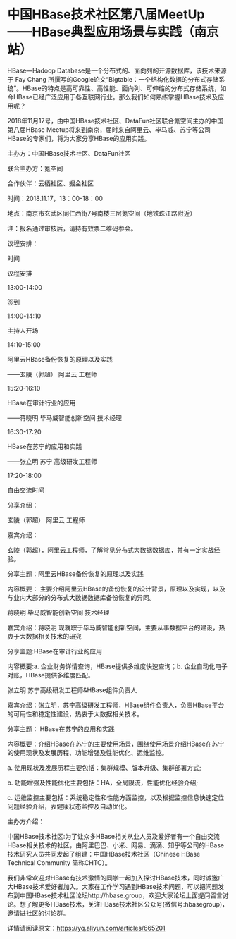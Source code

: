 # 中国HBase技术社区第八届MeetUp ——HBase典型应用场景与实践（南京站）

HBase—Hadoop Database是一个分布式的、面向列的开源数据库，该技术来源于 Fay Chang 所撰写的Google论文“Bigtable：一个结构化数据的分布式存储系统”。HBase的特点是高可靠性、高性能、面向列、可伸缩的分布式存储系统，如今HBase已经广泛应用于各互联网行业。那么我们如何熟练掌握HBase技术及应用呢？

2018年11月17号，由中国HBase技术社区、DataFun社区联合氪空间主办的中国第八届HBase Meetup将来到南京，届时来自阿里云、毕马威、苏宁等公司HBase的专家们，将为大家分享HBase的应用实践。

主办方：中国HBase技术社区、DataFun社区

联合主办方：氪空间

合作伙伴：云栖社区、掘金社区

时间：2018.11.17，13：00-18：00

地点：南京市玄武区同仁西街7号南楼三层氪空间（地铁珠江路附近）

注：报名通过审核后，请持有效票二维码参会。

议程安排：

时间

议程安排

13:00-14:00

签到

14:00-14:10

主持人开场

14:10-15:00

阿里云HBase备份恢复的原理以及实践

——玄陵（郭超） 阿里云 工程师

15:20-16:10

HBase在审计行业的应用

——蒋晓明  毕马威智能创新空间 技术经理

16:30-17:20

HBase在苏宁的应用和实践

——张立明 苏宁 高级研发工程师

17:20-18:00

自由交流时间

分享介绍：

玄陵（郭超） 阿里云 工程师

嘉宾介绍：

玄陵（郭超），阿里云工程师，了解常见分布式大数据数据库，并有一定实战经验。

分享主题：阿里云HBase备份恢复的原理以及实践

内容概要： 主要介绍阿里云HBase的备份恢复的设计背景，原理以及实现，以及与业内大部分的分布式大数据数据库备份恢复的异同。

蒋晓明  毕马威智能创新空间 技术经理

嘉宾介绍：蒋晓明  现就职于毕马威智能创新空间，主要从事数据平台的建设，热衷于大数据相关技术的研究

分享主题:HBase在审计行业的应用

内容概要:a. 企业财务详情查询，HBase提供多维度快速查询；b. 企业自动化电子对账，HBase提供多维度匹配。

张立明 苏宁高级研发工程师&HBase组件负责人

嘉宾介绍：张立明，苏宁高级研发工程师，HBase组件负责人，负责HBase平台的可用性和稳定性建设，热衷于大数据相关技术。

分享主题： HBase在苏宁的应用和实践

内容概要：介绍HBase在苏宁的主要使用场景，围绕使用场景介绍HBase在苏宁的使用现状及发展历程、功能增强及性能优化、运维监控。

a. 使用现状及发展历程主要包括：集群规模、版本升级、集群部署方式;

b. 功能增强及性能优化主要包括：HA，全局限流，性能优化经验介绍;

c. 运维监控主要包括：系统稳定性和性能方面监控，以及根据监控信息快速定位问题经验介绍，表健康状态监控及自动优化。

主办方介绍：

中国HBase技术社区:为了让众多HBase相关从业人员及爱好者有一个自由交流HBase相关技术的社区，由阿里巴巴、小米、网易、滴滴、知乎等公司的HBase技术研究人员共同发起了组建：中国HBase技术社区（Chinese HBase Technical Community 简称CHTC）。

我们非常欢迎对HBase有技术激情的同学一起加入探讨HBase技术，同时诚邀广大HBase技术爱好者加入。大家在工作学习遇到HBase技术问题，可以把问题发布到中国HBase技术社区论坛http://hbase.group，欢迎大家论坛上面提问留言讨论。想了解更多HBase技术，关注HBase技术社区公众号(微信号:hbasegroup)，邀请进社区的讨论群。

详情请阅读原文：https://yq.aliyun.com/articles/665201
